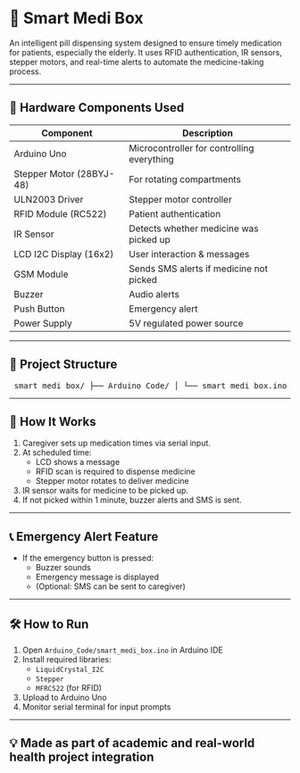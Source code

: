 # 💊 Smart Medi Box

An intelligent pill dispensing system designed to ensure timely medication for patients, especially the elderly. It uses RFID authentication, IR sensors, stepper motors, and real-time alerts to automate the medicine-taking process.


---

## 🔩 Hardware Components Used

| Component              | Description                                |
|------------------------|--------------------------------------------|
| Arduino Uno            | Microcontroller for controlling everything |
| Stepper Motor (28BYJ-48) | For rotating compartments                 |
| ULN2003 Driver         | Stepper motor controller                    |
| RFID Module (RC522)    | Patient authentication                     |
| IR Sensor              | Detects whether medicine was picked up     |
| LCD I2C Display (16x2) | User interaction & messages                 |
| GSM Module             | Sends SMS alerts if medicine not picked    |
| Buzzer                 | Audio alerts                               |
| Push Button            | Emergency alert                            |
| Power Supply           | 5V regulated power source                   |

---


## 📁 Project Structure
<pre> smart_medi_box/ ├── Arduino_Code/ │ └── smart_medi_box.ino ├── Images/ │  |── block_diagram.png ├── stepper_motor.jpg ├── workflow_diag.png ├── .gitignore └── README.md </pre>

---

## 🚀 How It Works

1. Caregiver sets up medication times via serial input.
2. At scheduled time:
   - LCD shows a message
   - RFID scan is required to dispense medicine
   - Stepper motor rotates to deliver medicine
3. IR sensor waits for medicine to be picked up.
4. If not picked within 1 minute, buzzer alerts and SMS is sent.

---

## 📞 Emergency Alert Feature

- If the emergency button is pressed:
  - Buzzer sounds
  - Emergency message is displayed
  - (Optional: SMS can be sent to caregiver)

---

## 🛠 How to Run

1. Open `Arduino_Code/smart_medi_box.ino` in Arduino IDE
2. Install required libraries:
   - `LiquidCrystal_I2C`
   - `Stepper`
   - `MFRC522` (for RFID)
3. Upload to Arduino Uno
5. Monitor serial terminal for input prompts

---

## 💡 Made as part of academic and real-world health project integration



